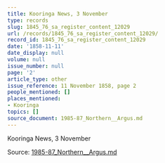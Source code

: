 ```yaml
---
title: Kooringa News, 3 November
type: records
slug: 1845_76_sa_register_content_12029
url: /records/1845_76_sa_register_content_12029/
record_id: 1845_76_sa_register_content_12029
date: '1858-11-11'
date_display: null
volume: null
issue_number: null
page: '2'
article_type: other
issue_reference: 11 November 1858, page 2
people_mentioned: []
places_mentioned:
- Kooringa
topics: []
source_document: 1985-87_Northern__Argus.md
---
```


Kooringa News, 3 November

Source: [1985-87_Northern__Argus.md](/downloads/markdown/1985-87_Northern__Argus.md)
